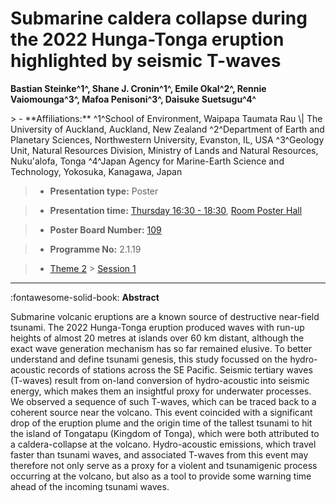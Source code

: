 # Submarine caldera collapse during the 2022 Hunga-Tonga eruption highlighted by seismic T-waves

**Bastian Steinke^1^, Shane J. Cronin^1^, Emile Okal^2^, Rennie Vaiomounga^3^, Mafoa Penisoni^3^, Daisuke Suetsugu^4^**

<!-- more -->> - **Affiliations:** ^1^School of Environment, Waipapa Taumata Rau \| The University of Auckland, Auckland, New Zealand ^2^Department of Earth and Planetary Sciences, Northwestern University, Evanston, IL, USA ^3^Geology Unit, Natural Resources Division, Ministry of Lands and Natural Resources, Nuku'alofa, Tonga ^4^Japan Agency for Marine-Earth Science and Technology, Yokosuka, Kanagawa, Japan

> - **Presentation type:** Poster

> - **Presentation time:** [Thursday 16:30 - 18:30](../sessions_comparison.md#__tabbed_3_6), [Room Poster Hall](../maps_venue.md#__tabbed_1_1)

> - **Poster Board Number:** [109](../map_poster_boards.md#thursday)

> - **Programme No:** 2.1.19

> - [Theme 2](../theme2.md) > [Session 1](../sessions/session-2-1.md)

--- 

:fontawesome-solid-book: **Abstract**

Submarine volcanic eruptions are a known source of destructive near-field tsunami. The 2022 Hunga-Tonga eruption produced waves with run-up heights of almost 20 metres at islands over 60 km distant, although the exact wave generation mechanism has so far remained elusive. To better understand and define tsunami genesis, this study focussed on the hydro-acoustic records of stations across the SE Pacific. Seismic tertiary waves (T-waves) result from on-land conversion of hydro-acoustic into seismic energy, which makes them an insightful proxy for underwater processes. We observed a sequence of such T-waves, which can be traced back to a coherent source near the volcano. This event coincided with a significant drop of the eruption plume and the origin time of the tallest tsunami to hit the island of Tongatapu (Kingdom of Tonga), which were both attributed to a caldera-collapse at the volcano. Hydro-acoustic emissions, which travel faster than tsunami waves, and associated T-waves from this event may therefore not only serve as a proxy for a violent and tsunamigenic process occurring at the volcano, but also as a tool to provide some warning time ahead of the incoming tsunami waves.

